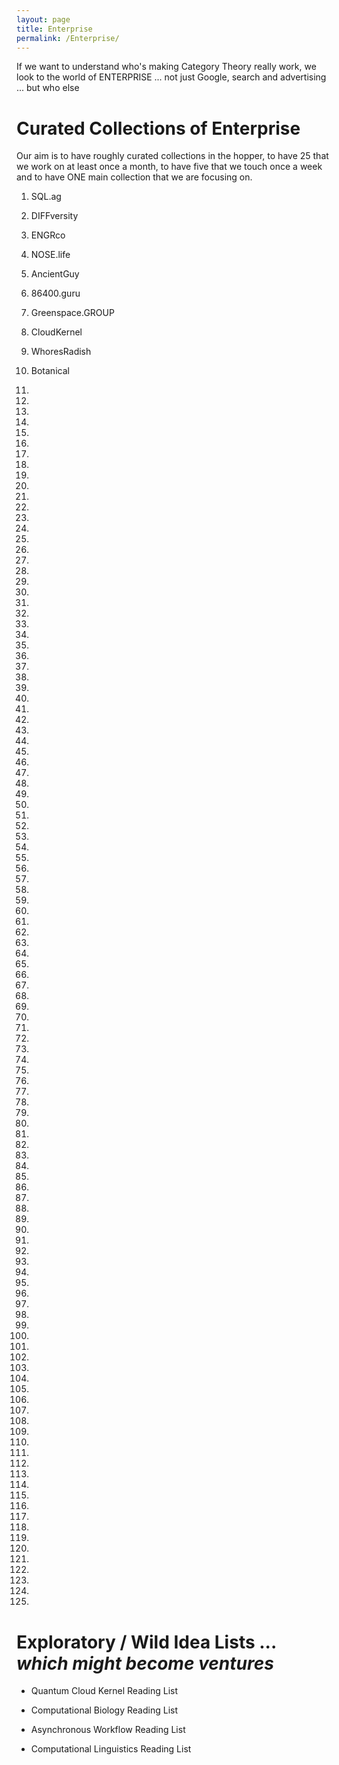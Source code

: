 ```yaml
---
layout: page
title: Enterprise
permalink: /Enterprise/
---
```



If we want to understand who's making Category Theory really work, we look to the world of ENTERPRISE ... not just Google, search and advertising ... but who else

# Curated Collections of Enterprise

Our aim is to have roughly curated collections in the hopper, to have 25 that we work on at least once a month, to have five that we touch once a week and to have ONE main collection that we are focusing on.

1) SQL.ag

2) DIFFversity

3) ENGRco

4) NOSE.life

5) AncientGuy

6) 86400.guru

7) Greenspace.GROUP

8) CloudKernel

9) WhoresRadish

10) Botanical 

11)

12) 

13)

14) 

15)

16)

17)

18)

19)

20)

21)

22) 

23)

24) 

25)

26)

27)

28)

29)

30)

31)

32) 

33)

34) 

35)

36)

37)

38)

39)

40)

41)

42) 

43)

44) 

45)

46)

47)

48)

49)

50)

51)

52) 

53)

54) 

55)

56)

57)

58)

59)

60)

61)

62) 

63)

64) 

65)

66)

67)

68)

69)

70)

71)

72) 

73)

74) 

75)

76)

77)

78)

79)

80)

81)

82) 

83)

84) 

85)

86)

87)

88)

89)

90)

91)

92) 

93)

94) 

95)

96)

97)

98)

99)

100)

101)

102) 

103)

104) 

105)

106)

107)

108)

109)

110)

111)

112) 

113)

114) 

115)

116)

117)

118)

119)

120)

121)

122)

123)

124)

125)

# Exploratory / Wild Idea Lists ... *which might become ventures*


* Quantum Cloud Kernel Reading List

* Computational Biology Reading List

* Asynchronous Workflow Reading List

* Computational Linguistics Reading List
